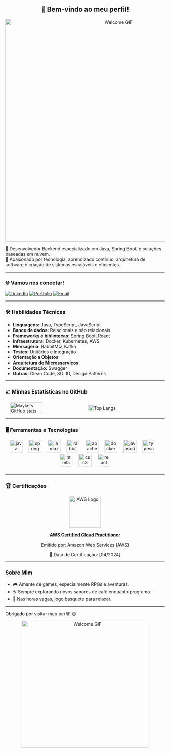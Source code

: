 <div align="center">
  <h2>👋 Bem-vindo ao meu perfil!</h2>
  <img src="https://i.pinimg.com/originals/83/b8/09/83b809857acd41a7bad4935b4734f9fc.gif" alt="Welcome GIF" width="700" >
</div>


🎯 Desenvolvedor Backend especializado em Java, Spring Boot, e soluções baseadas em nuvem.  
🚀 Apaixonado por tecnologia, aprendizado contínuo, arquitetura de software e criação de sistemas escaláveis e eficientes.  

---

### 🌐 Vamos nos conectar!

[![LinkedIn](https://img.shields.io/badge/LinkedIn-blue?style=for-the-badge&logo=linkedin&logoColor=white)](https://www.linkedin.com/in/mayke-anselmo-766301269/)
[![Portfolio](https://img.shields.io/badge/Portfólio-orange?style=for-the-badge&logo=firefox&logoColor=white)](https://seuportfolio.com)
[![Email](https://img.shields.io/badge/Email-red?style=for-the-badge&logo=gmail&logoColor=white)](mailto:mayke.rpmg@gmail.com)

---
<!-- 
### 🚀 Projetos em Destaque

- [📦 **InventoryManager**](https://github.com/maykeanselmo/InventoryManager): Sistema para gerenciamento de estoque em C.  
- [🌐 **GameCatalog**](https://github.com/maykeanselmo/GameCatalog): Plataforma para organização e compartilhamento de coleções de jogos.  
- [☁️ **Gateway API**](https://github.com/maykeanselmo/GatewayAPI): API em Spring Boot integrando serviços externos.  

---
-->

### 🛠️ Habilidades Técnicas

- **Linguagens:** Java, TypeScript, JavaScript
- **Banco de dados:** Relacionais e não relacionais 
- **Frameworks e bibliotecas:** Spring Boot, React  
- **Infraestrutura:** Docker, Kubernetes, AWS  
- **Mensageria:** RabbitMQ, Kafka
- **Testes:** Unitários e integração
- **Orientação a Objetos**
- **Arquitetura de Microsserviços**
- **Documentação:** Swagger   
- **Outras:** Clean Code, SOLID, Design Patterns  

---

### 📈 Minhas Estatísticas no GitHub

<div style="display: flex; justify-content: center; align-items: center; gap: 20px;">
  <img src="https://github-readme-stats.vercel.app/api?username=maykeanselmo&show_icons=true&theme=dark" alt="Mayke's GitHub stats" width="45%">
  <img src="https://github-readme-stats.vercel.app/api/top-langs/?username=maykeanselmo&layout=compact&theme=dark" alt="Top Langs" width="45%">
</div>

---

### 🖥️ Ferramentas e Tecnologias

<div align="center">
  <img src="https://skillicons.dev/icons?i=java" height="40" alt="java logo"  />
  <img width="12" />
  <img src="https://skillicons.dev/icons?i=spring" height="40" alt="spring logo"  />
  <img width="12" />
  <img src="https://skillicons.dev/icons?i=aws" height="40" alt="amazonwebservices logo"  />
  <img width="12" />
  <img src="https://skillicons.dev/icons?i=rabbitmq" height="40" alt="rabbitmq logo"  />
  <img width="12" />
  <img src="https://skillicons.dev/icons?i=kafka" height="40" alt="apachekafka logo"  />
  <img width="12" />
  <img src="https://skillicons.dev/icons?i=docker" height="40" alt="docker logo"  />
  <img width="12" />
  <img src="https://skillicons.dev/icons?i=js" height="40" alt="javascript logo"  />
  <img width="12" />
  <img src="https://skillicons.dev/icons?i=ts" height="40" alt="typescript logo"  />
  <img width="12" />
  <img src="https://skillicons.dev/icons?i=html" height="40" alt="html5 logo"  />
  <img width="12" />
  <img src="https://skillicons.dev/icons?i=css" height="40" alt="css3 logo"  />
  <img width="12" />
  <img src="https://skillicons.dev/icons?i=react" height="40" alt="react logo"  />
</div>

###

---


### 🏆 Certificações

<div align="center">
  <img src="https://upload.wikimedia.org/wikipedia/commons/9/93/Amazon_Web_Services_Logo.svg" alt="AWS Logo" width="100">
  <a href="https://www.credly.com/badges/2becf92f-c00a-4551-aa63-dda5ca3929a4/linked_in_profile" target="_blank">
    <p><strong>AWS Certified Cloud Practitioner</strong></p>
  </a>
  <p>Emitido por: Amazon Web Services (AWS)</p>
  <p>📅 Data de Certificação: [04/2024]</p>
</div>

---

### Sobre Mim

- 🎮 Amante de games, especialmente RPGs e aventuras.  
- ☕ Sempre explorando novos sabores de café enquanto programo.  
- 🏀 Nas horas vagas, jogo basquete para relaxar.

---

Obrigado por visitar meu perfil! 😄

<div align="center">
  <img src="https://i.giphy.com/media/v1.Y2lkPTc5MGI3NjExdzB0NWQ1NjRmdjZ6OWFjeWhuM3ZzM24waWpodTN5dml4d2k2ZXg5OSZlcD12MV9pbnRlcm5hbF9naWZfYnlfaWQmY3Q9Zw/bGgsc5mWoryfgKBx1u/giphy.gif" alt="Welcome GIF" width="400" >
</div>


